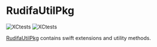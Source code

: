 # RudifaUtilPkg &nbsp; &nbsp;

![XCtests](https://github.com/rudifa/RudifaUtilPkg/workflows/build_and_test/badge.svg)
![XCtests](https://github.com/rudifa/RudifaUtilPkg/workflows/jazzy_docs/badge.svg)

[RudifaUtilPkg](https://rudifa.github.io/RudifaUtilPkg/docs/) contains swift extensions and utility methods.

